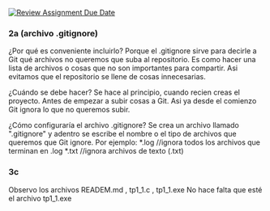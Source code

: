 [![Review Assignment Due Date](https://classroom.github.com/assets/deadline-readme-button-22041afd0340ce965d47ae6ef1cefeee28c7c493a6346c4f15d667ab976d596c.svg)](https://classroom.github.com/a/kl-E8VQf)

### 2a (archivo .gitignore) ###
¿Por qué es conveniente incluirlo? 
Porque el .gitignore sirve para decirle a Git qué archivos no queremos que suba al repositorio. Es como hacer una lista de archivos o cosas que no son importantes para compartir. Asi evitamos que el repositorio se llene de cosas innecesarias.

¿Cuándo se debe hacer?
Se hace al principio, cuando recien creas el proyecto. Antes de empezar a subir cosas a Git.
Asi ya desde el comienzo Git ignora lo que no queremos subir.

¿Cómo configuraría el archivo .gitignore? 
Se crea un archivo llamado ".gitignore" y adentro se escribe el nombre o el tipo de archivos que queremos que Git ignore. Por ejemplo:
*.log  //ignora todos los archivos que terminan en .log
*.txt //ignora archivos de texto (.txt)

### 3c ###
Observo los archivos READEM.md , tp1_1.c , tp1_1.exe
No hace falta que esté el archivo tp1_1.exe
